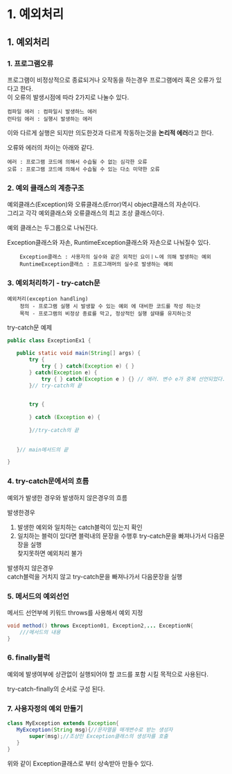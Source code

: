 # 1. 예외처리

## 1. 예외처리

### 1. 프로그램오류
프로그램이 비정상적으로 종료되거나 오작동을 하는경우 프로그램에러 혹은 오류가 있다고 한다.      
이 오류의 발생시점에 따라 2가지로 나눌수 있다.     

    컴파일 에러 : 컴파일시 발생하느 에러
    런타임 에러 : 실행시 발생하는 에러
    
이와 다르게 실행은 되지만 의도한것과 다르게 작동하는것을 **논리적 에러**라고 한다.   
   
오류와 에러의 차이는 아래와 같다.
      
    에러 : 프로그램 코드에 의해서 수습될 수 없는 심각한 오류
    오류 : 프로그램 코드에 의해서 수습될 수 있는 다소 미약한 오류
      
  
### 2. 예외 클래스의 계층구조

예외클래스(Exception)와 오류클래스(Error)역시 object클래스의 자손이다.     
그리고 각각 예외클래스와 오류클래스의 최고 조상 클래스이다.      
        
예외 클래스는 두그룹으로 나눠진다.

Exception클래스와 자손, RuntimeException클래스와 자손으로 나눠질수 있다.   


        Exception클래스 : 사용자의 실수와 같은 외적인 요이ㅣㄴ에 의해 발생하는 예외
        RuntimeException클래스 : 프로그래머의 실수로 발생하는 예외  
       
       
### 3. 예외처리하기 - try-catch문        

    예외처리(exception handling)
        정의 - 프로그램 실행 시 발생할 수 있는 예외 에 대비한 코드를 작성 하는것
        목적 - 프로그램의 비정상 종료를 막고, 정상적인 실행 살태를 유지하는것
          
 try-catch문 예제
 ```java
 public class ExceptionEx1 {

	public static void main(String[] args) {
		try {
			try { } catch(Exception e) { }
		} catch(Exception e) {
			try { } catch(Exception e ) {} // 에러. 변수 e가 중복 선언되었다.
		}// try-catch의 끝

		
		try {
			
		} catch (Exception e) {
			
		}//try-catch의 끝
		
		
	}// main메서드의 끝

}
 ```


### 4. try-catch문에서의 흐름   

예외가 발생한 경우와 발생하지 않은경우의 흐름   

발생한경우    
1. 발생한 예외와 일치하는 catch블럭이 있는지 확인
2. 일치하는 블럭이 있다면 블럭내의 문장을 수행후 try-catch문을 빠져나가서 다음문장을 실행   
찾지못하면 예외처리 불가   


발생하지 않은경우   
catch블럭을 거치지 않고 try-catch문을 빠져나가서 다음문장을 실행   

### 5. 메서드의 예외선언

메서드 선언부에 키워드 throws를 사용해서 예외 지정
```java
void method() throws Exception01, Exception2,... ExceptionN{
	///메서드의 내용
}
```

### 6. finally블럭	

예외에 발생여부에 상관없이 실행되어야 할 코드를 포함 시킬 목적으로 사용된다.     

 try-catch-finally의 순서로 구성 된다.
 
 
	
	
### 7. 사용자정의 예외 만들기

 ```java
 class MyException extends Exception{
 	MyException(String msg){//문자열을 매개변수로 받는 생성자
		super(msg);//조상인 Exception클래스의 생성자를 호출
	}
 }
 ```
위와 같이 Exception클래스로 부터 상속받아 만들수 있다.
